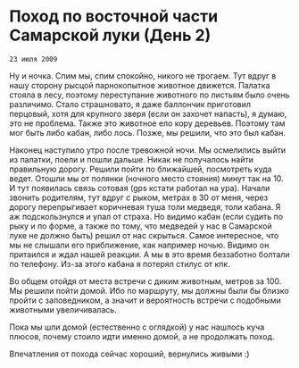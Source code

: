 <!--
{
  "draft": false,
  "tags": ["Путешествие"]
}
-->

# Поход по восточной части Самарской луки (День 2)

```blogEnginePageDate
23 июля 2009
```

Ну и ночка. Спим мы, спим спокойно, никого не трогаем. Тут вдруг в нашу сторону рысцой парнокопытное животное движется.
Палатка стояла в лесу, поэтому переступание животного по листьям было очень различимо. Стало страшновато, я даже
баллончик приготовил перцовый, хотя для крупного зверя (если он захочет напасть), я думаю, это не проблема. Также это
животное ело кору деревьев. Поэтому там мог быть либо кабан, либо лось. Позже, мы решили, что это был кабан.

Наконец наступило утро после тревожной ночи. Мы осмелились выйти из палатки, поели и пошли дальше. Никак не получалось
найти правильную дорогу. Решили пойти по ближайшей, посмотреть куда ведет. Отошли мы от полянки (ночного место стояния)
минут так на 10. И тут появилась связь сотовая (gps кстати работал на ура). Начали звонить родителям, тут вдруг с рыком,
метрах в 30 от меня, через дорогу перепрыгивает коричневая туша толи медведя, толи кабана. Я аж подскользнулся и упал от
страха. Но видимо кабан (если судить по рыку и по форме, а также по тому, что медведей у нас в Самарской луке не должно
быть) решил от нас скрыться. Самое интересное, что мы не слышали его приближение, как например ночью. Видимо он
притаился и ждал нашей реакции. А мы в это время беззаботно болтали по телефону. Из-за этого кабана я потерял стилус от
кпк.

Во общем отойдя от места встречи с диким животным, метров за 100. Мы решили пойти домой. Ибо по маршруту, мы должны были
бы близко пройти с заповедником, а значит и вероятность встречи с подобными животными увеличивалась.

Пока мы шли домой (естественно с оглядкой) у нас нашлось куча плюсов, почему стоило идти именно домой, а не продолжать
поход.

Впечатления от похода сейчас хороший, вернулись живыми :)








